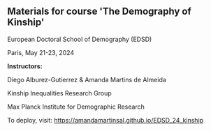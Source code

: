 ## Materials for course 'The Demography of Kinship'

European Doctoral School of Demography (EDSD)

Paris, May 21-23, 2024

**Instructors:**

Diego Alburez-Gutierrez & Amanda Martins de Almeida

Kinship Inequalities Research Group

Max Planck Institute for Demographic Research

To deploy, visit: https://amandamartinsal.github.io/EDSD_24_kinship 
